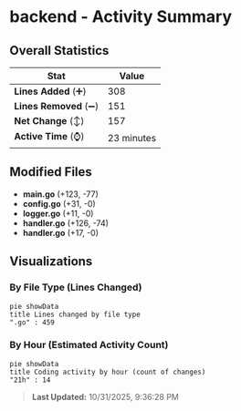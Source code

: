 # backend - Activity Summary 

## Overall Statistics

| Stat                   | Value                                                             |
| ---------------------- | ----------------------------------------------------------------- |
| **Lines Added** (➕)   | 308                                          |
| **Lines Removed** (➖) | 151                                        |
| **Net Change** (↕)    | 157                |
| **Active Time** (⌚)   | 23 minutes |


## Modified Files
- **main.go** (+123, -77)
- **config.go** (+31, -0)
- **logger.go** (+11, -0)
- **handler.go** (+126, -74)
- **handler.go** (+17, -0)

## Visualizations

### By File Type (Lines Changed)

```mermaid
pie showData
title Lines changed by file type
".go" : 459
```

### By Hour (Estimated Activity Count)

```mermaid
pie showData
title Coding activity by hour (count of changes)
"21h" : 14
```


> **Last Updated:** 10/31/2025, 9:36:28 PM